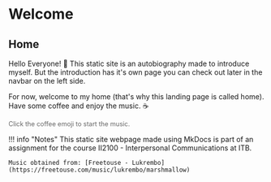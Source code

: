 # Welcome

## Home
<audio id="bg-music" loop>
  <source src="https://data.freetouse.com/music/tracks/fe696c5c-0441-4801-9030-3a0b3077b4a0/file/mp3" type="audio/mpeg">
</audio>

<script>
const audio = document.getElementById('bg-music');
audio.volume = 0.25; // 0.0 = mute, 1.0 = full volume
document.addEventListener('click', () => {
  document.getElementById('bg-music').play();
}, { once: true });
</script>

Hello Everyone! 👋
This static site is an autobiography made to introduce myself. But the introduction has it's own page you can check out later in the navbar on the left side.

For now, welcome to my home (that's why this landing page is called home). Have some coffee and enjoy the music. <span class="coffee-emoji" onclick="alert('Enjoy your coffee!')">☕</span>

<span style="color:#666; font-size:0.9em;">
  Click the coffee emoji to start the music.
</span>

!!! info "Notes"
    This static site webpage made using MkDocs is part of an assignment for the course II2100 - Interpersonal Communications at ITB.
    
    Music obtained from: [Freetouse - Lukrembo](https://freetouse.com/music/lukrembo/marshmallow)



